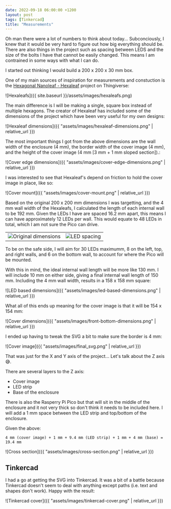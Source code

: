```yaml
---
date: 2022-09-18 06:00:00 +1200
layout: post
tags: [Tinkercad]
title: "Measurements"
---
```


Oh man there were a lot of numbers to think about today... Subconciously, I knew that it would be very hard to figure out how big everything should be. There are also things in the project such as spacing between LEDS and the size of the bolts I have that cannot be easily changed. This means I am contrained in some ways with what I can do.

I started out thinking I would build a 200 x 200 x 30 mm box.

One of my main sources of inspiration for measurements and constuction is the [Hexagonal Nanoleaf - Hexaleaf][hexaleaf] project on Thingiverse:

![Hexaleafs]({{ site.baseurl }}/assets/images/hexaleafs.png)

The main difference is I will be making a single, square box instead of multiple hexagons. The creator of Hexaleaf has included some of the dimensions of the project which have been very useful for my own designs:

![Hexaleaf dimensions]({{ "assets/images/hexaleaf-dimensions.png" | relative_url }})

The most important things I got from the above dimensions are the wall width of the enclosure (4 mm), the border width of the cover image (4 mm), and the height of the cover image (4 mm [3 mm + 1 mm sloped section]).:

![Cover edge dimensions]({{ "assets/images/cover-edge-dimensions.png" | relative_url }})

I was interested to see that Hexaleaf's depend on friction to hold the cover image in place, like so:

![Cover mount]({{ "assets/images/cover-mount.png" | relative_url }})

Based on the original 200 x 200 mm dimensions I was targetting, and the 4 mm wall width of the Hexaleafs, I calculated the length of each internal wall to be 192 mm. Given the LEDs I have are spaced 16.2 mm apart, this means I can have approximately 12 LEDs per wall. This would equate to 48 LEDs in total, which I am not sure the Pico can drive.

<table>
  <tr>
    <td>
      <img src="{{ 'assets/images/original-dimensions.png' | relative_url }}" alt="Original dimensions" />
    </td>
    <td>
      <img src="{{ 'assets/images/led-spacing.png' | relative_url }}" alt="LED spacing" />
    </td>
  </tr>
</table>

To be on the safe side, I will aim for 30 LEDs maximumm, 8 on the left, top, and right walls, and 6 on the bottom wall, to account for where the Pico will be mounted.

With this in mind, the ideal internal wall length will be more like 130 mm. I will include 10 mm on either side, giving a final internal wall length of 150 mm. Including the 4 mm wall width, results in a 158 x 158 mm square:

![LED based dimensions]({{ "assets/images/led-based-dimensions.png" | relative_url }})

What all of this ends up meaning for the cover image is that it will be 154 x 154 mm:

![Cover dimensions]({{ "assets/images/front-bottom-dimensions.png" | relative_url }})

I ended up having to tweak the SVG a bit to make sure the border is 4 mm:

![Cover image]({{ "assets/images/final_svg.png" | relative_url }})

That was just for the X and Y axis of the project... Let's talk about the Z axis 😅.

There are several layers to the Z axis:

* Cover image
* LED strip
* Base of the enclosure

There is also the Rasperry Pi Pico but that will sit in the middle of the enclosure and it not very thick so don't think it needs to be included here. I will add a 1 mm space between the LED strip and top/bottom of the enclosure.

Given the above:

`4 mm (cover image) + 1 mm + 9.4 mm (LED strip) + 1 mm + 4 mm (base) = 19.4 mm`

![Cross section]({{ "assets/images/cross-section.png" | relative_url }})

## Tinkercad

I had a go at getting the SVG into Tinkercad. It was a bit of a battle because Tinkercad doesn't seem to deal with anything except paths (i.e. text and shapes don't work). Happy with the result:

![Tinkercad cover]({{ "assets/images/tinkercad-cover.png" | relative_url }})

[hexaleaf]: https://www.thingiverse.com/thing:5154193
